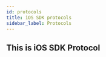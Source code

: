 ```yaml
---
id: protocols
title: iOS SDK protocols
sidebar_label: Protocols
---
```


## This is iOS SDK Protocol
